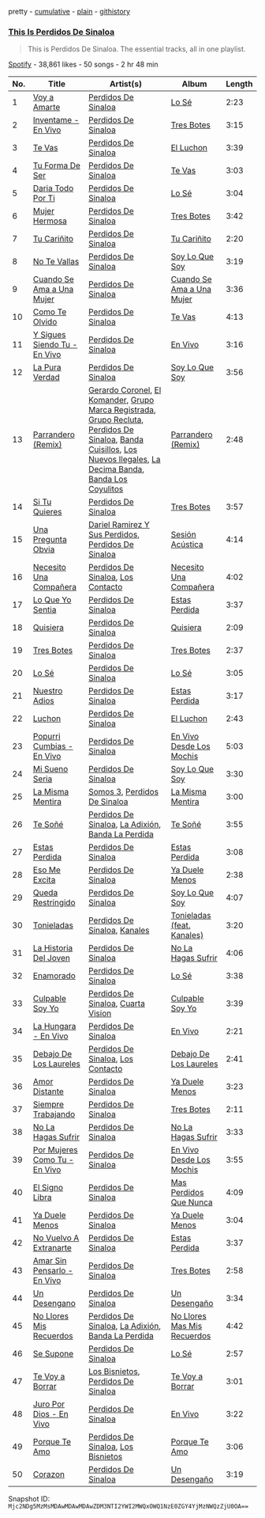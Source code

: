 pretty - [cumulative](/playlists/cumulative/37i9dQZF1DZ06evO407nKU.md) - [plain](/playlists/plain/37i9dQZF1DZ06evO407nKU) - [githistory](https://github.githistory.xyz/mackorone/spotify-playlist-archive/blob/main/playlists/plain/37i9dQZF1DZ06evO407nKU)

### [This Is Perdidos De Sinaloa](https://open.spotify.com/playlist/37i9dQZF1DZ06evO407nKU)

> This is Perdidos De Sinaloa\. The essential tracks, all in one playlist.

[Spotify](https://open.spotify.com/user/spotify) - 38,861 likes - 50 songs - 2 hr 48 min

| No. | Title | Artist(s) | Album | Length |
|---|---|---|---|---|
| 1 | [Voy a Amarte](https://open.spotify.com/track/5SP2ca8eU4WFK2LLdVQvmx) | [Perdidos De Sinaloa](https://open.spotify.com/artist/6LNlfExL1VfbLmpkVfg4N9) | [Lo Sé](https://open.spotify.com/album/4KjidavoaeYpYJK8rmYgWp) | 2:23 |
| 2 | [Inventame \- En Vivo](https://open.spotify.com/track/0nvXL0x4NISFWRoLNfZK4U) | [Perdidos De Sinaloa](https://open.spotify.com/artist/6LNlfExL1VfbLmpkVfg4N9) | [Tres Botes](https://open.spotify.com/album/1F1owTNPqlxFw4GxQL5PKK) | 3:15 |
| 3 | [Te Vas](https://open.spotify.com/track/6E5PU4i61dEahmW37mTtk9) | [Perdidos De Sinaloa](https://open.spotify.com/artist/6LNlfExL1VfbLmpkVfg4N9) | [El Luchon](https://open.spotify.com/album/7yE5a3kEdg2Vw1WpnDcgfz) | 3:39 |
| 4 | [Tu Forma De Ser](https://open.spotify.com/track/50jTcQY6sWdDyMWwg62d0z) | [Perdidos De Sinaloa](https://open.spotify.com/artist/6LNlfExL1VfbLmpkVfg4N9) | [Te Vas](https://open.spotify.com/album/2jq43Yl1uXnYcdn5BPtmxR) | 3:03 |
| 5 | [Daria Todo Por Ti](https://open.spotify.com/track/4mpGzQAET4KkqB3JrGtBIf) | [Perdidos De Sinaloa](https://open.spotify.com/artist/6LNlfExL1VfbLmpkVfg4N9) | [Lo Sé](https://open.spotify.com/album/4KjidavoaeYpYJK8rmYgWp) | 3:04 |
| 6 | [Mujer Hermosa](https://open.spotify.com/track/0XhaVvPNfXxl3qDV5cpg4T) | [Perdidos De Sinaloa](https://open.spotify.com/artist/6LNlfExL1VfbLmpkVfg4N9) | [Tres Botes](https://open.spotify.com/album/1F1owTNPqlxFw4GxQL5PKK) | 3:42 |
| 7 | [Tu Cariñito](https://open.spotify.com/track/2RI4LPeI4Ke4MOdmnaDDnf) | [Perdidos De Sinaloa](https://open.spotify.com/artist/6LNlfExL1VfbLmpkVfg4N9) | [Tu Cariñito](https://open.spotify.com/album/0PlRDjwGgq2MQhWNw8VQBP) | 2:20 |
| 8 | [No Te Vallas](https://open.spotify.com/track/4uiWulj8oXHzn8isGHwUfb) | [Perdidos De Sinaloa](https://open.spotify.com/artist/6LNlfExL1VfbLmpkVfg4N9) | [Soy Lo Que Soy](https://open.spotify.com/album/4kDXhqPRkNQ7cRcxjUHfoK) | 3:19 |
| 9 | [Cuando Se Ama a Una Mujer](https://open.spotify.com/track/0sQYmLOa5trLFpUWbHxpZ9) | [Perdidos De Sinaloa](https://open.spotify.com/artist/6LNlfExL1VfbLmpkVfg4N9) | [Cuando Se Ama a Una Mujer](https://open.spotify.com/album/6Hgro2Y0AyPo8NJc9hPxiw) | 3:36 |
| 10 | [Como Te Olvido](https://open.spotify.com/track/2gmX1m68Py0uWJdWDNlHnC) | [Perdidos De Sinaloa](https://open.spotify.com/artist/6LNlfExL1VfbLmpkVfg4N9) | [Te Vas](https://open.spotify.com/album/2jq43Yl1uXnYcdn5BPtmxR) | 4:13 |
| 11 | [Y Sigues Siendo Tu \- En Vivo](https://open.spotify.com/track/74pskWmh7XTcaxqaPdZHJq) | [Perdidos De Sinaloa](https://open.spotify.com/artist/6LNlfExL1VfbLmpkVfg4N9) | [En Vivo](https://open.spotify.com/album/1biWQccrv9YnXyhT1gDg2m) | 3:16 |
| 12 | [La Pura Verdad](https://open.spotify.com/track/1A6TbVMf9EHeMzlBNqlCPY) | [Perdidos De Sinaloa](https://open.spotify.com/artist/6LNlfExL1VfbLmpkVfg4N9) | [Soy Lo Que Soy](https://open.spotify.com/album/4kDXhqPRkNQ7cRcxjUHfoK) | 3:56 |
| 13 | [Parrandero \(Remix\)](https://open.spotify.com/track/62W6epdy8GM2uthWuelzFV) | [Gerardo Coronel](https://open.spotify.com/artist/6JoYL9QYbdgPb6EuE5J2pC), [El Komander](https://open.spotify.com/artist/2wC90WSKQd0BvdxJZ0mObr), [Grupo Marca Registrada](https://open.spotify.com/artist/1gW6pz5n1aK249L0GvfQCC), [Grupo Recluta](https://open.spotify.com/artist/2Dlvgi70UoJJicfKgoW5Vo), [Perdidos De Sinaloa](https://open.spotify.com/artist/6LNlfExL1VfbLmpkVfg4N9), [Banda Cuisillos](https://open.spotify.com/artist/2jPqqtZbK8JDXSz94QLpCX), [Los Nuevos Ilegales](https://open.spotify.com/artist/0dAcy3ayJIW98jdHTacqac), [La Decima Banda](https://open.spotify.com/artist/1C2CCqiE3rxq2H4ErMzz9U), [Banda Los Coyulitos](https://open.spotify.com/artist/0CVlSXCgXIMQgojZ2irFYT) | [Parrandero \(Remix\)](https://open.spotify.com/album/6fQZ0ykhEyv1f6miucC5Ey) | 2:48 |
| 14 | [Si Tu Quieres](https://open.spotify.com/track/2TbeBA72jmvoAXnBvnezKB) | [Perdidos De Sinaloa](https://open.spotify.com/artist/6LNlfExL1VfbLmpkVfg4N9) | [Tres Botes](https://open.spotify.com/album/1F1owTNPqlxFw4GxQL5PKK) | 3:57 |
| 15 | [Una Pregunta Obvia](https://open.spotify.com/track/7iiOtyfWI3IJqVIV7CaEfi) | [Dariel Ramirez Y Sus Perdidos](https://open.spotify.com/artist/3acX5lZj9MKXR1NcWyMeNU), [Perdidos De Sinaloa](https://open.spotify.com/artist/6LNlfExL1VfbLmpkVfg4N9) | [Sesión Acústica](https://open.spotify.com/album/1DmVpertYtEh2c3YPqnVak) | 4:14 |
| 16 | [Necesito Una Compañera](https://open.spotify.com/track/66W0CGvguqyyKN7P3O6vLg) | [Perdidos De Sinaloa](https://open.spotify.com/artist/6LNlfExL1VfbLmpkVfg4N9), [Los Contacto](https://open.spotify.com/artist/1T746ELZF5gDelGXV5W5KE) | [Necesito Una Compañera](https://open.spotify.com/album/1OZ7ft4l7WygLuF8AUJ80A) | 4:02 |
| 17 | [Lo Que Yo Sentia](https://open.spotify.com/track/5BIpx4Z3ubZDJU2vRJIRR4) | [Perdidos De Sinaloa](https://open.spotify.com/artist/6LNlfExL1VfbLmpkVfg4N9) | [Estas Perdida](https://open.spotify.com/album/1CEut7ULUXYNOWoqC4Z2Nb) | 3:37 |
| 18 | [Quisiera](https://open.spotify.com/track/42DrhflA3gehVFXXJwi4sG) | [Perdidos De Sinaloa](https://open.spotify.com/artist/6LNlfExL1VfbLmpkVfg4N9) | [Quisiera](https://open.spotify.com/album/6SVYhGiUoRHJHujVXuaEuZ) | 2:09 |
| 19 | [Tres Botes](https://open.spotify.com/track/2jnPxRwZw1GmFbQhPOAPGK) | [Perdidos De Sinaloa](https://open.spotify.com/artist/6LNlfExL1VfbLmpkVfg4N9) | [Tres Botes](https://open.spotify.com/album/1F1owTNPqlxFw4GxQL5PKK) | 2:37 |
| 20 | [Lo Sé](https://open.spotify.com/track/6FOdDUjwDhXKj7SO2wONlo) | [Perdidos De Sinaloa](https://open.spotify.com/artist/6LNlfExL1VfbLmpkVfg4N9) | [Lo Sé](https://open.spotify.com/album/4KjidavoaeYpYJK8rmYgWp) | 3:05 |
| 21 | [Nuestro Adios](https://open.spotify.com/track/1zLX72SYG0YsB4IEKaBYx1) | [Perdidos De Sinaloa](https://open.spotify.com/artist/6LNlfExL1VfbLmpkVfg4N9) | [Estas Perdida](https://open.spotify.com/album/1CEut7ULUXYNOWoqC4Z2Nb) | 3:17 |
| 22 | [Luchon](https://open.spotify.com/track/3SbiPpfN0l8BmeQZOFKUWu) | [Perdidos De Sinaloa](https://open.spotify.com/artist/6LNlfExL1VfbLmpkVfg4N9) | [El Luchon](https://open.spotify.com/album/7yE5a3kEdg2Vw1WpnDcgfz) | 2:43 |
| 23 | [Popurri Cumbias \- En Vivo](https://open.spotify.com/track/1zVlsK2V1YCRJt1JPTnDTX) | [Perdidos De Sinaloa](https://open.spotify.com/artist/6LNlfExL1VfbLmpkVfg4N9) | [En Vivo Desde Los Mochis](https://open.spotify.com/album/5xYYZzaRo7UfM28KoIYz7W) | 5:03 |
| 24 | [Mi Sueno Seria](https://open.spotify.com/track/06CyL1dXG8jKcha5ZiJh4D) | [Perdidos De Sinaloa](https://open.spotify.com/artist/6LNlfExL1VfbLmpkVfg4N9) | [Soy Lo Que Soy](https://open.spotify.com/album/4kDXhqPRkNQ7cRcxjUHfoK) | 3:30 |
| 25 | [La Misma Mentira](https://open.spotify.com/track/63e4bOE0jakTcmQH45Wy26) | [Somos 3](https://open.spotify.com/artist/25jjzq2pqzAFzK8jTXGgc6), [Perdidos De Sinaloa](https://open.spotify.com/artist/6LNlfExL1VfbLmpkVfg4N9) | [La Misma Mentira](https://open.spotify.com/album/0bXUFZQiSAYIzVXdlDr2h1) | 3:00 |
| 26 | [Te Soñé](https://open.spotify.com/track/7J9QZv972WMhZlxZBvswN8) | [Perdidos De Sinaloa](https://open.spotify.com/artist/6LNlfExL1VfbLmpkVfg4N9), [La Adixión](https://open.spotify.com/artist/6PWUhjINVJmwMsKGDokBH9), [Banda La Perdida](https://open.spotify.com/artist/2usEE7xArdgZAt0UbIcWnl) | [Te Soñé](https://open.spotify.com/album/1MxOELHpth8E33rUByRI37) | 3:55 |
| 27 | [Estas Perdida](https://open.spotify.com/track/7M4QBn5HeBqWvMZvDrP6Jn) | [Perdidos De Sinaloa](https://open.spotify.com/artist/6LNlfExL1VfbLmpkVfg4N9) | [Estas Perdida](https://open.spotify.com/album/1CEut7ULUXYNOWoqC4Z2Nb) | 3:08 |
| 28 | [Eso Me Excita](https://open.spotify.com/track/6EzJpdfLbZcjB0BFEoykXJ) | [Perdidos De Sinaloa](https://open.spotify.com/artist/6LNlfExL1VfbLmpkVfg4N9) | [Ya Duele Menos](https://open.spotify.com/album/6LqH5ZKr2oQKEQDEmuS5CW) | 2:38 |
| 29 | [Queda Restringido](https://open.spotify.com/track/3ipC7qMwC2TN4zNucgJYTB) | [Perdidos De Sinaloa](https://open.spotify.com/artist/6LNlfExL1VfbLmpkVfg4N9) | [Soy Lo Que Soy](https://open.spotify.com/album/4kDXhqPRkNQ7cRcxjUHfoK) | 4:07 |
| 30 | [Tonieladas](https://open.spotify.com/track/7aIlm2O6MRpMgfHkhVVyN0) | [Perdidos De Sinaloa](https://open.spotify.com/artist/6LNlfExL1VfbLmpkVfg4N9), [Kanales](https://open.spotify.com/artist/6tV9ApzzUMjXsFNHpgZmvA) | [Tonieladas \(feat\. Kanales\)](https://open.spotify.com/album/73D9IF6R7JhKsO5rtLJ1LX) | 3:20 |
| 31 | [La Historia Del Joven](https://open.spotify.com/track/0kClhVs8LbgcdnhBHVpyff) | [Perdidos De Sinaloa](https://open.spotify.com/artist/6LNlfExL1VfbLmpkVfg4N9) | [No La Hagas Sufrir](https://open.spotify.com/album/0Ti9OKOhKoZ56iWmUVK0As) | 4:06 |
| 32 | [Enamorado](https://open.spotify.com/track/65Li8S1PcoLMy7dilqQrYh) | [Perdidos De Sinaloa](https://open.spotify.com/artist/6LNlfExL1VfbLmpkVfg4N9) | [Lo Sé](https://open.spotify.com/album/4KjidavoaeYpYJK8rmYgWp) | 3:38 |
| 33 | [Culpable Soy Yo](https://open.spotify.com/track/2FQhPnrRp2SkWjxnTizuc7) | [Perdidos De Sinaloa](https://open.spotify.com/artist/6LNlfExL1VfbLmpkVfg4N9), [Cuarta Vision](https://open.spotify.com/artist/2AI2jdLFdlak4XJmIjRMkb) | [Culpable Soy Yo](https://open.spotify.com/album/7vp8vcm4A7WTjVK7QeiBNC) | 3:39 |
| 34 | [La Hungara \- En Vivo](https://open.spotify.com/track/5dwb7j5AzP2w15YIEzEKQ8) | [Perdidos De Sinaloa](https://open.spotify.com/artist/6LNlfExL1VfbLmpkVfg4N9) | [En Vivo](https://open.spotify.com/album/1biWQccrv9YnXyhT1gDg2m) | 2:21 |
| 35 | [Debajo De Los Laureles](https://open.spotify.com/track/1nE96xj1A3TE8ZUnDb9snp) | [Perdidos De Sinaloa](https://open.spotify.com/artist/6LNlfExL1VfbLmpkVfg4N9), [Los Contacto](https://open.spotify.com/artist/1T746ELZF5gDelGXV5W5KE) | [Debajo De Los Laureles](https://open.spotify.com/album/1VV6E6BA1ZaSGzJMzOBNQO) | 2:41 |
| 36 | [Amor Distante](https://open.spotify.com/track/4O9jkAZbeMxYQMORIcjbtC) | [Perdidos De Sinaloa](https://open.spotify.com/artist/6LNlfExL1VfbLmpkVfg4N9) | [Ya Duele Menos](https://open.spotify.com/album/6LqH5ZKr2oQKEQDEmuS5CW) | 3:23 |
| 37 | [Siempre Trabajando](https://open.spotify.com/track/7nK9RJn7XNg5RaRE6v2eQm) | [Perdidos De Sinaloa](https://open.spotify.com/artist/6LNlfExL1VfbLmpkVfg4N9) | [Tres Botes](https://open.spotify.com/album/1F1owTNPqlxFw4GxQL5PKK) | 2:11 |
| 38 | [No La Hagas Sufrir](https://open.spotify.com/track/30cVv2focHPXf37kpTJkfV) | [Perdidos De Sinaloa](https://open.spotify.com/artist/6LNlfExL1VfbLmpkVfg4N9) | [No La Hagas Sufrir](https://open.spotify.com/album/0Ti9OKOhKoZ56iWmUVK0As) | 3:33 |
| 39 | [Por Mujeres Como Tu \- En Vivo](https://open.spotify.com/track/6elOa8abV7QCEOZ36GrS4t) | [Perdidos De Sinaloa](https://open.spotify.com/artist/6LNlfExL1VfbLmpkVfg4N9) | [En Vivo Desde Los Mochis](https://open.spotify.com/album/5xYYZzaRo7UfM28KoIYz7W) | 3:55 |
| 40 | [El Signo Libra](https://open.spotify.com/track/7mUF4SXvY2KvQhcZ1LPIy7) | [Perdidos De Sinaloa](https://open.spotify.com/artist/6LNlfExL1VfbLmpkVfg4N9) | [Mas Perdidos Que Nunca](https://open.spotify.com/album/24UEPopyd47zBd1J4Czvie) | 4:09 |
| 41 | [Ya Duele Menos](https://open.spotify.com/track/6JeHDdT9XS85PUhpylH2eJ) | [Perdidos De Sinaloa](https://open.spotify.com/artist/6LNlfExL1VfbLmpkVfg4N9) | [Ya Duele Menos](https://open.spotify.com/album/6LqH5ZKr2oQKEQDEmuS5CW) | 3:04 |
| 42 | [No Vuelvo A Extranarte](https://open.spotify.com/track/40TKsH6bIiGJ58vU2G8HhQ) | [Perdidos De Sinaloa](https://open.spotify.com/artist/6LNlfExL1VfbLmpkVfg4N9) | [Estas Perdida](https://open.spotify.com/album/1CEut7ULUXYNOWoqC4Z2Nb) | 3:37 |
| 43 | [Amar Sin Pensarlo \- En Vivo](https://open.spotify.com/track/0KgLontgLrWfnnF6k61GUS) | [Perdidos De Sinaloa](https://open.spotify.com/artist/6LNlfExL1VfbLmpkVfg4N9) | [Tres Botes](https://open.spotify.com/album/1F1owTNPqlxFw4GxQL5PKK) | 2:58 |
| 44 | [Un Desengano](https://open.spotify.com/track/0rCIHeL20CCCOWjvyIv2sP) | [Perdidos De Sinaloa](https://open.spotify.com/artist/6LNlfExL1VfbLmpkVfg4N9) | [Un Desengaño](https://open.spotify.com/album/6t6J1zjatRRoidnm8MZ9n1) | 3:34 |
| 45 | [No Llores Mis Recuerdos](https://open.spotify.com/track/69GwBecGipqhLGjlCRGLa5) | [Perdidos De Sinaloa](https://open.spotify.com/artist/6LNlfExL1VfbLmpkVfg4N9), [La Adixión](https://open.spotify.com/artist/6PWUhjINVJmwMsKGDokBH9), [Banda La Perdida](https://open.spotify.com/artist/2usEE7xArdgZAt0UbIcWnl) | [No Llores Mas Mis Recuerdos](https://open.spotify.com/album/7K7K6b1Z7G7o5T7i5EdPD0) | 4:42 |
| 46 | [Se Supone](https://open.spotify.com/track/37q02Zyig7z2kjkzfO9O3P) | [Perdidos De Sinaloa](https://open.spotify.com/artist/6LNlfExL1VfbLmpkVfg4N9) | [Lo Sé](https://open.spotify.com/album/4KjidavoaeYpYJK8rmYgWp) | 2:57 |
| 47 | [Te Voy a Borrar](https://open.spotify.com/track/14YBw9TqXQLouHQ2Axf4XD) | [Los Bisnietos](https://open.spotify.com/artist/2czRyfozcZnSOYR3tF8vE7), [Perdidos De Sinaloa](https://open.spotify.com/artist/6LNlfExL1VfbLmpkVfg4N9) | [Te Voy a Borrar](https://open.spotify.com/album/5BF6wa9keGK6lCmDputl45) | 3:01 |
| 48 | [Juro Por Dios \- En Vivo](https://open.spotify.com/track/3RT87P7CZdHibJViDNbQ66) | [Perdidos De Sinaloa](https://open.spotify.com/artist/6LNlfExL1VfbLmpkVfg4N9) | [En Vivo](https://open.spotify.com/album/1biWQccrv9YnXyhT1gDg2m) | 3:22 |
| 49 | [Porque Te Amo](https://open.spotify.com/track/2HNbR9kQlVV6GZNpK8fdvh) | [Perdidos De Sinaloa](https://open.spotify.com/artist/6LNlfExL1VfbLmpkVfg4N9), [Los Bisnietos](https://open.spotify.com/artist/2czRyfozcZnSOYR3tF8vE7) | [Porque Te Amo](https://open.spotify.com/album/4iX8wQOf7j8lD6fYLaSIqg) | 3:06 |
| 50 | [Corazon](https://open.spotify.com/track/6b1zoFU3bZ9FLTHiAwAjfe) | [Perdidos De Sinaloa](https://open.spotify.com/artist/6LNlfExL1VfbLmpkVfg4N9) | [Un Desengaño](https://open.spotify.com/album/6t6J1zjatRRoidnm8MZ9n1) | 3:19 |

Snapshot ID: `Mjc2NDg5MzMsMDAwMDAwMDAwZDM3NTI2YWI2MWQxOWQ1NzE0ZGY4YjMzNWQzZjU0OA==`
